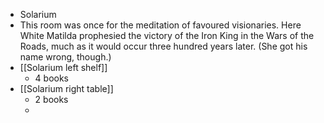- Solarium
- This room was once for the meditation of favoured visionaries. Here White Matilda prophesied the victory of the Iron King in the Wars of the Roads, much as it would occur three hundred years later. (She got his name wrong, though.)
- [[Solarium left shelf]]
	- 4 books
- [[Solarium right table]]
	- 2 books
	-